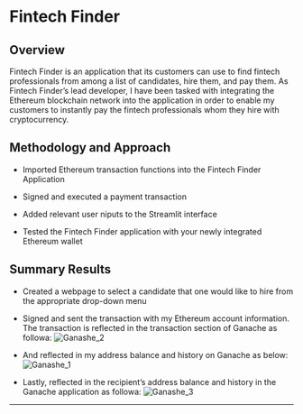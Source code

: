 # Fintech Finder

## Overview 
Fintech Finder is an application that its customers can use to find fintech professionals from among a list of candidates, hire them, and pay them. As Fintech Finder’s lead developer, I have been tasked with integrating the Ethereum blockchain network into the application in order to enable my customers to instantly pay the fintech professionals whom they hire with cryptocurrency.


## Methodology and Approach
  * Imported Ethereum transaction functions into the Fintech Finder Application

  * Signed and executed a payment transaction

  * Added relevant user niputs to the Streamlit interface

 * Tested the Fintech Finder application with your newly integrated Ethereum wallet



## Summary Results


  * Created a webpage to select a candidate that one would like to hire from the appropriate drop-down menu


  *  Signed and sent the transaction with my Ethereum account information. The transaction is reflected in  the transaction section of Ganache as followa: 
![Ganashe_2](https://github.com/Abillu/ChallengeM19a_Upload/assets/126644613/a6368986-ff48-4fca-bc82-593e9014d64d)

 *  And reflected in my address balance and history on Ganache as below:
![Ganashe_1](https://github.com/Abillu/ChallengeM19a_Upload/assets/126644613/729c7ed0-8270-4ade-bc11-50cbb3c33bb3)


  * Lastly, reflected in  the recipient’s address balance and history in the Ganache application as followa:
![Ganashe_3](https://github.com/Abillu/ChallengeM19a_Upload/assets/126644613/729c7ed0-8270-4ade-bc11-50cbb3c33bb3)


 
 

---


